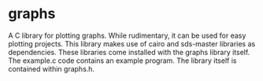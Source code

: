 # graphs
A C library for plotting graphs. While rudimentary, it can be used for easy plotting projects.
This library makes use of cairo and sds-master libraries as dependencies. These libraries come installed with the graphs library itself. The example.c code contains
an example program. The library itself is contained within graphs.h.
